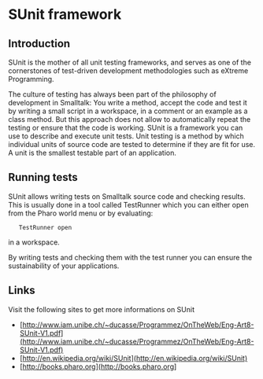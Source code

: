 # SUnit framework

## Introduction
SUnit is the mother of all unit testing frameworks, and serves as one of the cornerstones of test-driven development methodologies such as eXtreme Programming. 

The culture of testing has always been part of the philosophy of development in Smalltalk:
You write a method, accept the code and test it by writing a small script in a workspace, in a comment or an example as a class method. But this approach does not allow to automatically repeat the testing or ensure that the code is working. SUnit is a framework you can use to describe and execute unit tests. Unit testing is a method by which individual units of source code are tested to determine if they are fit for use. A unit is the smallest testable part of an application.


## Running tests

SUnit allows writing tests on Smalltalk source code and checking results. This is usually done in a tool called TestRunner which you can either open from the Pharo world menu or by evaluating:

```
   TestRunner open
```

in a workspace.

By writing tests and checking them with the test runner you can ensure the sustainability of your applications.

## Links

Visit the following sites to get more informations on SUnit

- [http://www.iam.unibe.ch/~ducasse/Programmez/OnTheWeb/Eng-Art8-SUnit-V1.pdf](http://www.iam.unibe.ch/~ducasse/Programmez/OnTheWeb/Eng-Art8-SUnit-V1.pdf)
- [http://en.wikipedia.org/wiki/SUnit](http://en.wikipedia.org/wiki/SUnit)
- [http://books.pharo.org](http://books.pharo.org]